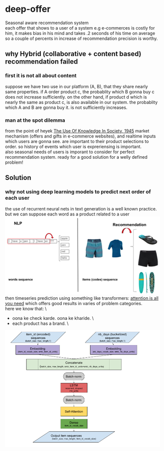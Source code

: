 # deep-offer
Seasonal aware recommendation system \
each offer that shows to a user of a system e.g e-commerces is costly for him, it makes bias in his mind and takes .2 seconds of his time on average so a couple of percents in increase of recommendation precision is worthy.

## why Hybrid (collaborative + content based) recommendation failed
### first it is not all about content
suppose we have two use in our platform (A, B), that they share nearly same properties. if A order product c, the probablity which B gonna buy c does not increase sufficiently. on the other hand, if product d which is nearly the same as product c, is also available in our system. the probablity which A and B are gonna buy it. is not sufficiently increases.

### man at the spot dilemma
from the point of heyek [The Use Of Knowledge In Society, 1945](https://www.cato.org/sites/cato.org/files/articles/hayek-use-knowledge-society.pdf) market mechanism (offers and gifts in e-commerce websites), and realtime inputs which users are gonna see. are important to their product selections to order. so history of events which user is expreriensing is important. \
also seasonal needs of users is imporant to consider for perfect recommendation system. ready for a good solution for a welly defined problem!

## Solution
### why not using deep learning models to predict next order of each user
the use of recurrent neural nets in text generation is a well known practice. but we can suppose each word as a product related to a user \
![alt text](https://github.com/PooryaSharifi/deep-offer/blob/main/text_gen.png?raw=true)
then timeseries prediction using something like transformers: [attention is all you need](https://arxiv.org/abs/1706.03762) which offers good results in varies of problem categories. \
here we know that: \
  - oona ke check karde. oona ke kharide. \
  - each product has a brand. \


![alt text](https://github.com/PooryaSharifi/deep-offer/blob/main/offer_gen.png?raw=true)
